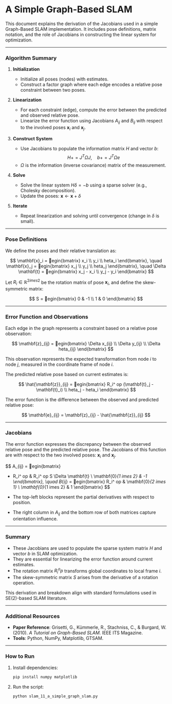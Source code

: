 # A Simple Graph-Based SLAM

This document explains the derivation of the Jacobians used in a simple Graph-Based SLAM implementation. It includes pose definitions, matrix notation, and the role of Jacobians in constructing the linear system for optimization.

---

### Algorithm Summary

1. **Initialization**
   - Initialize all poses (nodes) with estimates.
   - Construct a factor graph where each edge encodes a relative pose constraint between two poses.

2. **Linearization**
   - For each constraint (edge), compute the error between the predicted and observed relative pose.
   - Linearize the error function using Jacobians $A_{ij}$ and $B_{ij}$ with respect to the involved poses $\mathbf{x}_i$ and $\mathbf{x}_j$.

3. **Construct System**
   - Use Jacobians to populate the information matrix $H$ and vector $b$:
     $$
     H += J^T \Omega J, \quad b += J^T \Omega e
     $$
   - $\Omega$ is the information (inverse covariance) matrix of the measurement.

4. **Solve**
   - Solve the linear system $H \delta = -b$ using a sparse solver (e.g., Cholesky decomposition).
   - Update the poses: $\mathbf{x} \leftarrow \mathbf{x} + \delta$

5. **Iterate**
   - Repeat linearization and solving until convergence (change in $\delta$ is small).

---

### Pose Definitions

We define the poses and their relative translation as:

$$
\mathbf{x}_i = egin{bmatrix} x_i \\ y_i \\ 	heta_i \end{bmatrix}, \quad
\mathbf{x}_j = egin{bmatrix} x_j \\ y_j \\ 	heta_j \end{bmatrix}, \quad
\Delta \mathbf{t} = egin{bmatrix} x_j - x_i \\ y_j - y_i \end{bmatrix}
$$

Let $R_i \in \mathbb{R}^{2 	imes 2}$ be the rotation matrix of pose $\mathbf{x}_i$, and define the skew-symmetric matrix:

$$
S = egin{bmatrix} 0 & -1 \\ 1 & 0 \end{bmatrix}
$$

---

### Error Function and Observations

Each edge in the graph represents a constraint based on a relative pose observation:

$$
\mathbf{z}_{ij} = egin{bmatrix} \Delta x_{ij} \\ \Delta y_{ij} \\ \Delta 	heta_{ij} \end{bmatrix}
$$

This observation represents the expected transformation from node $i$ to node $j$, measured in the coordinate frame of node $i$.

The predicted relative pose based on current estimates is:

$$
\hat{\mathbf{z}}_{ij} = egin{bmatrix} R_i^	op (\mathbf{t}_j - \mathbf{t}_i) \\ 	heta_j - 	heta_i \end{bmatrix}
$$

The error function is the difference between the observed and predicted relative pose:

$$
\mathbf{e}_{ij} = \mathbf{z}_{ij} - \hat{\mathbf{z}}_{ij}
$$

---

### Jacobians

The error function expresses the discrepancy between the observed relative pose and the predicted relative pose. The Jacobians of this function are with respect to the two involved poses: $\mathbf{x}_i$ and $\mathbf{x}_j$.

$$
A_{ij} =
egin{bmatrix}
- R_i^	op & R_i^	op S \Delta \mathbf{t} \\
\mathbf{0}_{1 	imes 2} & -1
\end{bmatrix}, \quad
B_{ij} =
egin{bmatrix}
R_i^	op & \mathbf{0}_{2 	imes 1} \\
\mathbf{0}_{1 	imes 2} & 1
\end{bmatrix}
$$

- The top-left blocks represent the partial derivatives with respect to position.
- The right column in $A_{ij}$ and the bottom row of both matrices capture orientation influence.

---

### Summary

- These Jacobians are used to populate the sparse system matrix $H$ and vector $b$ in SLAM optimization.
- They are essential for linearizing the error function around current estimates.
- The rotation matrix $R_i^	op$ transforms global coordinates to local frame $i$.
- The skew-symmetric matrix $S$ arises from the derivative of a rotation operation.

This derivation and breakdown align with standard formulations used in SE(2)-based SLAM literature.

---

### Additional Resources

- **Paper Reference**: Grisetti, G., Kümmerle, R., Stachniss, C., & Burgard, W. (2010). *A Tutorial on Graph-Based SLAM*. IEEE ITS Magazine.
- **Tools**: Python, NumPy, Matplotlib, GTSAM.

---

### How to Run

1. Install dependencies:
   ```bash
   pip install numpy matplotlib
   ```
2. Run the script:
   ```bash
   python slam_11_a_simple_graph_slam.py
   ```
